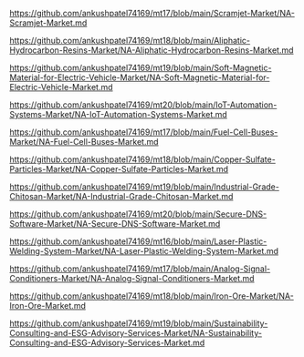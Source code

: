 <p><a href="https://github.com/ankushpatel74169/mt17/blob/main/Scramjet-Market/NA-Scramjet-Market.md">https://github.com/ankushpatel74169/mt17/blob/main/Scramjet-Market/NA-Scramjet-Market.md</a></p><p><a href="https://github.com/ankushpatel74169/mt18/blob/main/Aliphatic-Hydrocarbon-Resins-Market/NA-Aliphatic-Hydrocarbon-Resins-Market.md">https://github.com/ankushpatel74169/mt18/blob/main/Aliphatic-Hydrocarbon-Resins-Market/NA-Aliphatic-Hydrocarbon-Resins-Market.md</a></p><p><a href="https://github.com/ankushpatel74169/mt19/blob/main/Soft-Magnetic-Material-for-Electric-Vehicle-Market/NA-Soft-Magnetic-Material-for-Electric-Vehicle-Market.md">https://github.com/ankushpatel74169/mt19/blob/main/Soft-Magnetic-Material-for-Electric-Vehicle-Market/NA-Soft-Magnetic-Material-for-Electric-Vehicle-Market.md</a></p><p><a href="https://github.com/ankushpatel74169/mt20/blob/main/IoT-Automation-Systems-Market/NA-IoT-Automation-Systems-Market.md">https://github.com/ankushpatel74169/mt20/blob/main/IoT-Automation-Systems-Market/NA-IoT-Automation-Systems-Market.md</a></p><p><a href="https://github.com/ankushpatel74169/mt17/blob/main/Fuel-Cell-Buses-Market/NA-Fuel-Cell-Buses-Market.md">https://github.com/ankushpatel74169/mt17/blob/main/Fuel-Cell-Buses-Market/NA-Fuel-Cell-Buses-Market.md</a></p><p><a href="https://github.com/ankushpatel74169/mt18/blob/main/Copper-Sulfate-Particles-Market/NA-Copper-Sulfate-Particles-Market.md">https://github.com/ankushpatel74169/mt18/blob/main/Copper-Sulfate-Particles-Market/NA-Copper-Sulfate-Particles-Market.md</a></p><p><a href="https://github.com/ankushpatel74169/mt19/blob/main/Industrial-Grade-Chitosan-Market/NA-Industrial-Grade-Chitosan-Market.md">https://github.com/ankushpatel74169/mt19/blob/main/Industrial-Grade-Chitosan-Market/NA-Industrial-Grade-Chitosan-Market.md</a></p><p><a href="https://github.com/ankushpatel74169/mt20/blob/main/Secure-DNS-Software-Market/NA-Secure-DNS-Software-Market.md">https://github.com/ankushpatel74169/mt20/blob/main/Secure-DNS-Software-Market/NA-Secure-DNS-Software-Market.md</a></p><p><a href="https://github.com/ankushpatel74169/mt16/blob/main/Laser-Plastic-Welding-System-Market/NA-Laser-Plastic-Welding-System-Market.md">https://github.com/ankushpatel74169/mt16/blob/main/Laser-Plastic-Welding-System-Market/NA-Laser-Plastic-Welding-System-Market.md</a></p><p><a href="https://github.com/ankushpatel74169/mt17/blob/main/Analog-Signal-Conditioners-Market/NA-Analog-Signal-Conditioners-Market.md">https://github.com/ankushpatel74169/mt17/blob/main/Analog-Signal-Conditioners-Market/NA-Analog-Signal-Conditioners-Market.md</a></p><p><a href="https://github.com/ankushpatel74169/mt18/blob/main/Iron-Ore-Market/NA-Iron-Ore-Market.md">https://github.com/ankushpatel74169/mt18/blob/main/Iron-Ore-Market/NA-Iron-Ore-Market.md</a></p><p><a href="https://github.com/ankushpatel74169/mt19/blob/main/Sustainability-Consulting-and-ESG-Advisory-Services-Market/NA-Sustainability-Consulting-and-ESG-Advisory-Services-Market.md">https://github.com/ankushpatel74169/mt19/blob/main/Sustainability-Consulting-and-ESG-Advisory-Services-Market/NA-Sustainability-Consulting-and-ESG-Advisory-Services-Market.md</a></p>
